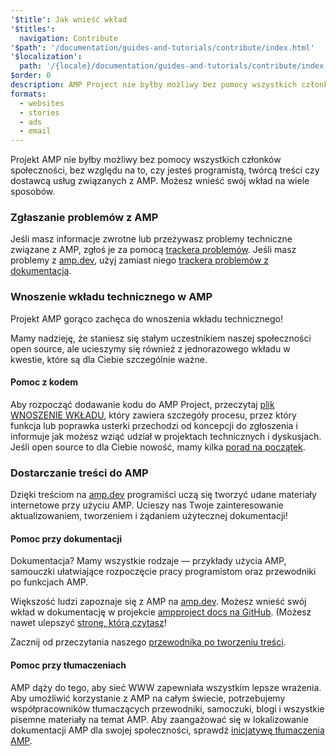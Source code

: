 ```yaml
---
'$title': Jak wnieść wkład
'$titles':
  navigation: Contribute
'$path': '/documentation/guides-and-tutorials/contribute/index.html'
'$localization':
  path: '/{locale}/documentation/guides-and-tutorials/contribute/index.html'
$order: 0
description: AMP Project nie byłby możliwy bez pomocy wszystkich członków społeczności, bez względu na to, czy jesteś programistą, twórcą treści czy dostawcą usług związanych z AMP.
formats:
  - websites
  - stories
  - ads
  - email
---
```


Projekt AMP nie byłby możliwy bez pomocy wszystkich członków społeczności, bez względu na to, czy jesteś programistą, twórcą treści czy dostawcą usług związanych z AMP. Możesz wnieść swój wkład na wiele sposobów.

### Zgłaszanie problemów z AMP

Jeśli masz informacje zwrotne lub przeżywasz problemy techniczne związane z AMP, zgłoś je za pomocą [trackera problemów](https://github.com/ampproject/amphtml/issues). Jeśli masz problemy z [amp.dev](https://amp.dev), użyj zamiast niego [trackera problemów z dokumentacją](https://github.com/ampproject/docs/issues).

### Wnoszenie wkładu technicznego w AMP

Projekt AMP gorąco zachęca do wnoszenia wkładu technicznego!

Mamy nadzieję, że staniesz się stałym uczestnikiem naszej społeczności open source, ale ucieszymy się również z jednorazowego wkładu w kwestie, które są dla Ciebie szczególnie ważne.

#### Pomoc z kodem

Aby rozpocząć dodawanie kodu do AMP Project, przeczytaj [plik WNOSZENIE WKŁADU](https://github.com/ampproject/amphtml/blob/main/CONTRIBUTING.md), który zawiera szczegóły procesu, przez który funkcja lub poprawka usterki przechodzi od koncepcji do zgłoszenia i informuje jak możesz wziąć udział w projektach technicznych i dyskusjach. Jeśli open source to dla Ciebie nowość, mamy kilka [porad na początek](https://github.com/ampproject/amphtml/blob/main/CONTRIBUTING.md#contributing-code).

### Dostarczanie treści do AMP

Dzięki treściom na [amp.dev](https://amp.dev) programiści uczą się tworzyć udane materiały internetowe przy użyciu AMP. Ucieszy nas Twoje zainteresowanie aktualizowaniem, tworzeniem i żądaniem użytecznej dokumentacji!

#### Pomoc przy dokumentacji

Dokumentacja? Mamy wszystkie rodzaje — przykłady użycia AMP, samouczki ułatwiające rozpoczęcie pracy programistom oraz przewodniki po funkcjach AMP.

Większość ludzi zapoznaje się z AMP na [amp.dev](https://amp.dev). Możesz wnieść swój wkład w dokumentację w projekcie [ampproject docs na GitHub](https://github.com/ampproject/docs). (Możesz nawet ulepszyć [stronę, którą czytasz](https://github.com/ampproject/docs/blob/master/content/docs/contribute/contribute.md)!

Zacznij od przeczytania naszego [przewodnika po tworzeniu treści](contribute-documentation/index.md?format=websites).

#### Pomoc przy tłumaczeniach

AMP dąży do tego, aby sieć WWW zapewniała wszystkim lepsze wrażenia. Aby umożliwić korzystanie z AMP na całym świecie, potrzebujemy współpracowników tłumaczących przewodniki, samoczuki, blogi i wszystkie pisemne materiały na temat AMP. Aby zaangażować się w lokalizowanie dokumentacji AMP dla swojej społeczności, sprawdź [inicjatywę tłumaczenia AMP](https://github.com/ampproject/docs/blob/master/TRANSLATIONS.md).
